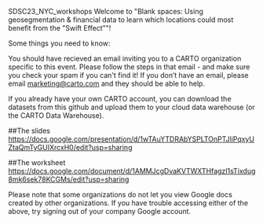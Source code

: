 SDSC23_NYC_workshops
Welcome to "Blank spaces: Using geosegmentation & financial data to learn which locations could most benefit from the "Swift Effect""!

Some things you need to know:

You should have recieved an email inviting you to a CARTO organization specific to this event. Please follow the steps in that email - and make sure you check your spam if you can't find it!
If you don’t have an email, please email marketing@carto.com and they should be able to help.

If you already have your own CARTO account, you can download the datasets from this github and upload them to your cloud data warehouse (or the CARTO Data Warehouse).

##The slides https://docs.google.com/presentation/d/1wTAuYTDRAbYSPLTOnPTJliPqxyUZtaQmTyGUIXrcxH0/edit?usp=sharing

##The worksheet https://docs.google.com/document/d/1AMMJcgDvaKVTWXTHfagzI1sTixdug8mk6sek78KCGMs/edit?usp=sharing

Please note that some organizations do not let you view Google docs created by other organizations. If you have trouble accessing either of the above, try signing out of your company Google account.
